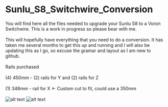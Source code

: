 # Sunlu_S8_Switchwire_Conversion

You will find here all the files needed to upgrade your Sunlu S8 to a Voron Switchwire. This is a work in progress so please bear with me. <br />
<br />
This will hopefully have everything that you need to do a conversion. It has taken me several months to get this up and running and I will also be updating this as I go, so excuse the gramar and layout as I am new to github.  <br />
 <br />
Rails purchased <br />
<br />
(4) 450mm - (2) rails for Y and (2) rails for Z <br />
<br />
(1) 348mm - rail for X <- Custom cut to fit, could use a 350mm <br />
<br />
![alt text](https://github.com/falkien/Sunlu_S8_Switchwire_Conversion/blob/main/Pics/PXL_20240111_071527569.jpg)
![alt text](https://github.com/falkien/Sunlu_S8_Switchwire_Conversion/blob/main/Pics/PXL_20231214_011142864.jpg)

